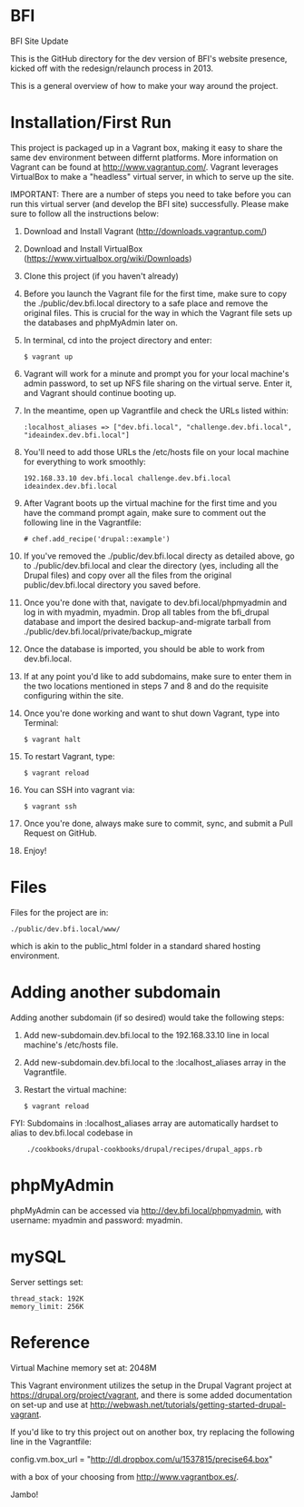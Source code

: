 BFI
===

BFI Site Update

This is the GitHub directory for the dev version of BFI's website presence, kicked off with the redesign/relaunch process in 2013.

This is a general overview of how to make your way around the project.

Installation/First Run
======================

This project is packaged up in a Vagrant box, making it easy to share the same dev environment between differnt platforms. More information on Vagrant can be found at http://www.vagrantup.com/. Vagrant leverages VirtualBox to make a "headless" virtual server, in which to serve up the site.

IMPORTANT: There are a number of steps you need to take before you can run this virtual server (and develop the BFI site) successfully. Please make sure to follow all the instructions below:

1.	Download and Install Vagrant (http://downloads.vagrantup.com/)
2.	Download and Install VirtualBox (https://www.virtualbox.org/wiki/Downloads)
3.	Clone this project (if you haven't already)
4.	Before you launch the Vagrant file for the first time, make sure to copy the ./public/dev.bfi.local directory to a safe place and remove the original files. This is crucial for the way in which the Vagrant file sets up the databases and phpMyAdmin later on.
5.	In terminal, cd into the project directory and enter:
	
		$ vagrant up

6.	Vagrant will work for a minute and prompt you for your local machine's admin password, to set up NFS file sharing on the virtual serve. Enter it, and Vagrant should continue booting up.
7.	In the meantime, open up Vagrantfile and check the URLs listed within:

		:localhost_aliases => ["dev.bfi.local", "challenge.dev.bfi.local", "ideaindex.dev.bfi.local"]

8.	You'll need to add those URLs the /etc/hosts file on your local machine for everything to work smoothly:
	
		192.168.33.10 dev.bfi.local challenge.dev.bfi.local ideaindex.dev.bfi.local

9.	After Vagrant boots up the virtual machine for the first time and you have the command prompt again, make sure to comment out the following line in the Vagrantfile:

		# chef.add_recipe('drupal::example')

10.	If you've removed the ./public/dev.bfi.local directy as detailed above, go to
./public/dev.bfi.local and clear the directory (yes, including all the Drupal files) and copy over all the files from the original public/dev.bfi.local directory you saved before.
10. Once you're done with that, navigate to dev.bfi.local/phpmyadmin and log in with myadmin, myadmin. Drop all tables from the bfi_drupal database and import the desired backup-and-migrate tarball from ./public/dev.bfi.local/private/backup_migrate
11. Once the database is imported, you should be able to work from dev.bfi.local.
12.	If at any point you'd like to add subdomains, make sure to enter them in the two locations mentioned in steps 7 and 8 and do the requisite configuring within the site.
13.	Once you're done working and want to shut down Vagrant, type into Terminal:

		$ vagrant halt

14.	To restart Vagrant, type:

		$ vagrant reload

15.	You can SSH into vagrant via:

		$ vagrant ssh

16.	Once you're done, always make sure to commit, sync, and submit a Pull Request on GitHub.
17.	Enjoy!

Files
=====

Files for the project are in:

	./public/dev.bfi.local/www/

which is akin to the public_html folder in a standard shared hosting environment.

Adding another subdomain
===================

Adding another subdomain (if so desired) would take the following steps:

1.	Add new-subdomain.dev.bfi.local to the 192.168.33.10 line in local machine's /etc/hosts file.
2.	Add new-subdomain.dev.bfi.local to the :localhost_aliases array in the Vagrantfile.
3.	Restart the virtual machine:

		$ vagrant reload

FYI: Subdomains in :localhost_aliases array are automatically hardset to alias to dev.bfi.local codebase in

		./cookbooks/drupal-cookbooks/drupal/recipes/drupal_apps.rb

phpMyAdmin
==========

phpMyAdmin can be accessed via http://dev.bfi.local/phpmyadmin, with username: myadmin and password: myadmin.

mySQL
=====

Server settings set:

	thread_stack: 192K
	memory_limit: 256K

Reference
=========

Virtual Machine memory set at: 2048M

This Vagrant environment utilizes the setup in the Drupal Vagrant project at https://drupal.org/project/vagrant, and there is some added documentation on set-up and use at http://webwash.net/tutorials/getting-started-drupal-vagrant.

If you'd like to try this project out on another box, try replacing the following line in the Vagrantfile:

  config.vm.box_url = "http://dl.dropbox.com/u/1537815/precise64.box"

 with a box of your choosing from http://www.vagrantbox.es/.

Jambo!
